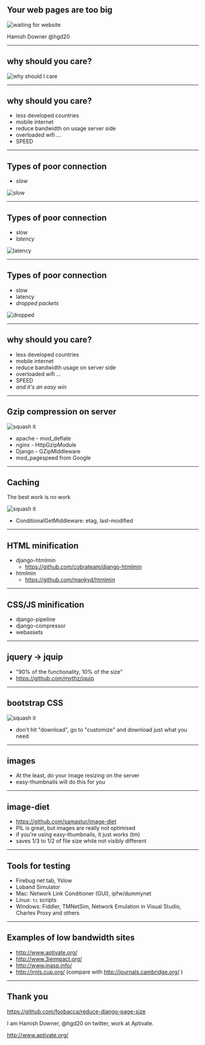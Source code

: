 ## Your web pages are too big

![waiting for website](../img/slow-internet-connection--300x294.jpg)

Hamish Downer @hgd20

---

## why should you care?

![why should I care](../img/shrug.jpg)

---

## why should you care?

- less developed countries
- mobile internet
- reduce bandwidth on usage server side
- overloaded wifi ...
- SPEED

---

## Types of poor connection

- *slow*

![slow](../img/tortoise-dinosaur.jpg)

---

## Types of poor connection

- slow
- *latency*

![latency](../img/high_throw.png)

---

## Types of poor connection

- slow
- latency
- *dropped packets*

![dropped](../img/dropped.jpg)

---

## why should you care?

- less developed countries
- mobile internet
- reduce bandwidth usage on server side
- overloaded wifi ...
- SPEED
- *and it's an easy win*

---

## Gzip compression on server

![squash it](../img/Orange-Crush.jpg)

- apache - mod_deflate
- nginx - HttpGzipModule
- Django - GZipMiddleware
- mod_pagespeed from Google

---

## Caching

The best work is no work

![squash it](../img/feet-up.jpg)

- ConditionalGetMiddleware: etag, last-modified

---

## HTML minification

- django-htmlmin
  - https://github.com/cobrateam/django-htmlmin
- htmlmin
  - https://github.com/mankyd/htmlmin

---

## CSS/JS minification

- django-pipeline
- django-compressor
- webassets

---

## jquery -> jquip

- "90% of the functionality, 10% of the size"
- https://github.com/mythz/jquip

---

## bootstrap CSS

![squash it](../img/use-what-you-need.jpg)

- don't hit "download", go to "customize" and download just what you need

---

## images

- At the least, do your image resizing on the server
- easy-thumbnails will do this for you

---

## image-diet

- https://github.com/samastur/image-diet
- PIL is great, but images are really not optimised
- if you're using easy-thumbnails, it just works (tm)
- saves 1/3 to 1/2 of file size while not visibly different

---

## Tools for testing

- Firebug net tab, Yslow
- Loband Simulator
- Mac: Network Link Conditioner (GUI), ipfw/dummynet
- Linux: `tc` scripts
- Windows: Fiddler, TMNetSim, Network Emulation in Visual Studio, Charles Proxy and others

---

## Examples of low bandwidth sites

- http://www.aptivate.org/
- http://www.3ieimpact.org/
- http://www.inasp.info/
- http://jrnls.cup.org/ (compare with http://journals.cambridge.org/ )

---

## Thank you

https://github.com/foobacca/reduce-django-page-size

I am Hamish Downer, @hgd20 on twitter, work at Aptivate.

http://www.aptivate.org/
